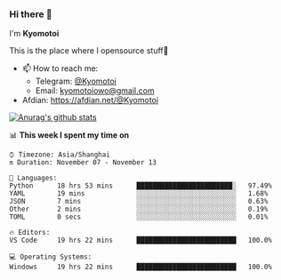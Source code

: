 ### Hi there 👋

I'm **Kyomotoi**

This is the place where I opensource stuff🤺

- 📫 How to reach me: 
    - Telegram: [@Kyomotoi](https://t.me/Kyomotoi)
    - Email: <kyomotoiowo@gmail.com>
- Afdian: <https://afdian.net/@Kyomotoi>

[![Anurag's github stats](https://github-readme-stats.vercel.app/api?username=kyomotoi)](https://github.com/anuraghazra/github-readme-stats)

📊 **This week I spent my time on**
<!--START_SECTION:waka-->
```text
⌚︎ Timezone: Asia/Shanghai
🔛 Duration: November 07 - November 13

💬 Languages: 
Python      18 hrs 53 mins      ████████████████████████░   97.49% 
YAML        19 mins             ░░░░░░░░░░░░░░░░░░░░░░░░░   1.68% 
JSON        7 mins              ░░░░░░░░░░░░░░░░░░░░░░░░░   0.63% 
Other       2 mins              ░░░░░░░░░░░░░░░░░░░░░░░░░   0.19% 
TOML        0 secs              ░░░░░░░░░░░░░░░░░░░░░░░░░   0.01%

🔥 Editors: 
VS Code     19 hrs 22 mins      █████████████████████████   100.0%

💻 Operating Systems: 
Windows     19 hrs 22 mins      █████████████████████████   100.0%
```
<!--END_SECTION:waka-->
